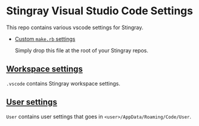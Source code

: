 Stingray Visual Studio Code Settings
====================================

This repo contains various vscode settings for Stingray.

- [Custom `make.rb` settings](./make_args.txt)
  
  Simply drop this file at the root of your Stingray repos.

## [Workspace settings](./.vscode)

`.vscode` contains Stingray workspace settings.

## [User settings](./User)

`User` contains user settings that goes in `<user>/AppData/Roaming/Code/User`.